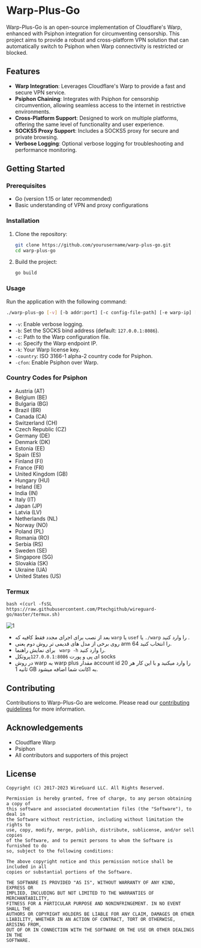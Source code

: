 # Warp-Plus-Go

Warp-Plus-Go is an open-source implementation of Cloudflare's Warp, enhanced with Psiphon integration for circumventing censorship. This project aims to provide a robust and cross-platform VPN solution that can automatically switch to Psiphon when Warp connectivity is restricted or blocked.

## Features

- **Warp Integration**: Leverages Cloudflare's Warp to provide a fast and secure VPN service.
- **Psiphon Chaining**: Integrates with Psiphon for censorship circumvention, allowing seamless access to the internet in restrictive environments.
- **Cross-Platform Support**: Designed to work on multiple platforms, offering the same level of functionality and user experience.
- **SOCKS5 Proxy Support**: Includes a SOCKS5 proxy for secure and private browsing.
- **Verbose Logging**: Optional verbose logging for troubleshooting and performance monitoring.

## Getting Started

### Prerequisites

- Go (version 1.15 or later recommended)
- Basic understanding of VPN and proxy configurations

### Installation

1. Clone the repository:
   ```bash
   git clone https://github.com/yourusername/warp-plus-go.git
   cd warp-plus-go
   ```

2. Build the project:
   ```bash
   go build
   ```

### Usage

Run the application with the following command:

```bash
./warp-plus-go [-v] [-b addr:port] [-c config-file-path] [-e warp-ip] [-k license-key] [-country country-code] [-cfon]
```

- `-v`: Enable verbose logging.
- `-b`: Set the SOCKS bind address (default: `127.0.0.1:8086`).
- `-c`: Path to the Warp configuration file.
- `-e`: Specify the Warp endpoint IP.
- `-k`: Your Warp license key.
- `-country`: ISO 3166-1 alpha-2 country code for Psiphon.
- `-cfon`: Enable Psiphon over Warp.

### Country Codes for Psiphon

- Austria (AT)
- Belgium (BE)
- Bulgaria (BG)
- Brazil (BR)
- Canada (CA)
- Switzerland (CH)
- Czech Republic (CZ)
- Germany (DE)
- Denmark (DK)
- Estonia (EE)
- Spain (ES)
- Finland (FI)
- France (FR)
- United Kingdom (GB)
- Hungary (HU)
- Ireland (IE)
- India (IN)
- Italy (IT)
- Japan (JP)
- Latvia (LV)
- Netherlands (NL)
- Norway (NO)
- Poland (PL)
- Romania (RO)
- Serbia (RS)
- Sweden (SE)
- Singapore (SG)
- Slovakia (SK)
- Ukraine (UA)
- United States (US)

### Termux

```
bash <(curl -fsSL https://raw.githubusercontent.com/Ptechgithub/wireguard-go/master/termux.sh)
```
![1](https://github.com/Ptechgithub/configs/blob/main/media/18.jpg?raw=true)

- بعد از نصب برای اجرای مجدد فقط کافیه که `warp` یا `usef` یا `./warp` را وارد کنید . 
- روی برخی از مدل های قدیمی تر روش دوم یعنی arm 64 را انتخاب کنید. 
- برای نمایش راهنما ` warp -h` را وارد کنید. 
- ای پی و پورت `127.0.0.1:8086`پروتکل socks
- در روش warp به warp plus مقدار account id را وارد میکنید و با این کار هر 20 ثانیه 1 GB به اکانت شما اضافه میشود. 


## Contributing

Contributions to Warp-Plus-Go are welcome. Please read our [contributing guidelines](CONTRIBUTING.md) for more information.

## Acknowledgements

- Cloudflare Warp
- Psiphon
- All contributors and supporters of this project

## License

    Copyright (C) 2017-2023 WireGuard LLC. All Rights Reserved.
    
    Permission is hereby granted, free of charge, to any person obtaining a copy of
    this software and associated documentation files (the "Software"), to deal in
    the Software without restriction, including without limitation the rights to
    use, copy, modify, merge, publish, distribute, sublicense, and/or sell copies
    of the Software, and to permit persons to whom the Software is furnished to do
    so, subject to the following conditions:
    
    The above copyright notice and this permission notice shall be included in all
    copies or substantial portions of the Software.
    
    THE SOFTWARE IS PROVIDED "AS IS", WITHOUT WARRANTY OF ANY KIND, EXPRESS OR
    IMPLIED, INCLUDING BUT NOT LIMITED TO THE WARRANTIES OF MERCHANTABILITY,
    FITNESS FOR A PARTICULAR PURPOSE AND NONINFRINGEMENT. IN NO EVENT SHALL THE
    AUTHORS OR COPYRIGHT HOLDERS BE LIABLE FOR ANY CLAIM, DAMAGES OR OTHER
    LIABILITY, WHETHER IN AN ACTION OF CONTRACT, TORT OR OTHERWISE, ARISING FROM,
    OUT OF OR IN CONNECTION WITH THE SOFTWARE OR THE USE OR OTHER DEALINGS IN THE
    SOFTWARE.
